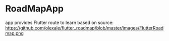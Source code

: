 # RoadMapApp
app provides Flutter route to learn based on source: https://github.com/olexale/flutter_roadmap/blob/master/images/FlutterRoadmap.png
